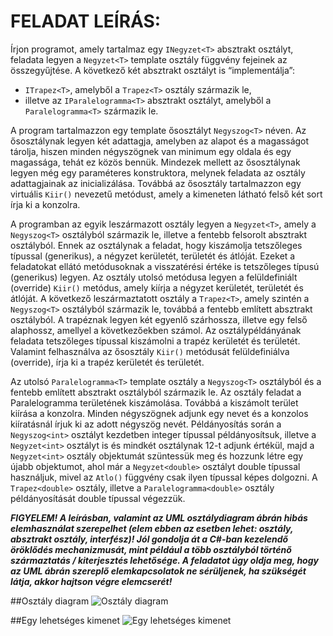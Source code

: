 # FELADAT LEÍRÁS:
Írjon programot, amely tartalmaz egy ```INegyzet<T>``` absztrakt osztályt, feladata legyen a ```Negyzet<T>``` template osztály függvény fejeinek az összegyűjtése. A következő két absztrakt osztályt is “implementálja”:
* ```ITrapez<T>```, amelyből a ```Trapez<T>``` osztály származik le,
* illetve az ```IParalelogramma<T>``` absztrakt osztályt, amelyből a ```Paralelogramma<T>``` származik le.

A program tartalmazzon egy template ősosztályt ```Negyszog<T>``` néven. Az ősosztálynak legyen két adattagja, amelyben az alapot és a magasságot tárolja, hiszen minden négyszögnek van minimum egy oldala és egy magassága, tehát ez közös bennük. Mindezek mellett az ősosztálynak legyen még egy paraméteres konstruktora, melynek feladata az osztály adattagjainak az inicializálása. Továbbá az ősosztály tartalmazzon egy virtuális ```Kiir()``` nevezetű metódust, amely a kimeneten látható felső két sort
írja ki a konzolra.

A programban az egyik leszármazott osztály legyen a ```Negyzet<T>```, amely a ```Negyszog<T>``` osztályból származik le, illetve a fentebb felsorolt absztrakt osztályból. Ennek az osztálynak a feladat, hogy kiszámolja tetszőleges típussal (generikus), a négyzet kerületét, területét és átlóját. Ezeket a feladatokat
ellátó metódusoknak a visszatérési értéke is tetszőleges típusú (generikus) legyen. Az osztály utolsó metódusa legyen a felüldefiniált (override) ```Kiir()``` metódus, amely kiírja a négyzet kerületét, területét és átlóját.
A következő leszármaztatott osztály a ```Trapez<T>```, amely szintén a ```Negyszog<T>``` osztályból származik le, továbbá a fentebb említett absztrakt osztályból. A trapéznak legyen két egyenlő szárhossza, illetve egy felső alaphossz, amellyel a következőekben számol. Az osztálypéldányának feladata tetszőleges típussal kiszámolni a trapéz kerületét és területét. Valamint felhasználva az ősosztály ```Kiir()``` metódusát felüldefiniálva (override), írja ki a trapéz kerületét és területét.

Az utolsó ```Paralelogramma<T>``` template osztály a ```Negyszog<T>``` osztályból és a fentebb említett absztrakt osztályból származik le. Az osztály feladat a Paralelogramma területének kiszámolása. Továbbá a kiszámolt terület kiírása a konzolra. Minden négyszögnek adjunk egy nevet és a konzolos kiíratásnál írjuk ki az adott négyszög nevét. Példányosítás során a ```Negyszog<int>``` osztályt kezdetben integer 
típussal példányosítsuk, illetve a ```Negyzet<int>``` osztályt is és mindkét osztálynak 12-t adjunk értékül, majd a ```Negyzet<int>``` osztály objektumát szüntessük meg és hozzunk létre egy újabb objektumot, ahol már a ```Negyzet<double>``` osztályt double típussal használjuk, mivel az ```Atlo()``` függvény csak ilyen típussal képes dolgozni. A ```Trapez<double>``` osztály, illetve a ```Paralelogramma<double>``` osztály
példányosítását double típussal végezzük.

***FIGYELEM! A leírásban, valamint az UML osztálydiagram ábrán hibás elemhasználat szerepelhet (elem ebben az esetben lehet: osztály, absztrakt osztály, interfész)! Jól gondolja át a C#-ban kezelendő öröklődés mechanizmusát, mint például a több osztályból történő származtatás / kiterjesztés lehetősége. A feladatot úgy oldja meg, hogy az UML ábrán szereplő elemkapcsolatok ne sérüljenek, ha szükségét látja, akkor hajtson végre elemcserét!***

##Osztály diagram
![Osztály diagram](https://cloud.githubusercontent.com/assets/25847600/25776118/d8ee99c8-32b5-11e7-93bf-5f3941624bd7.png)

##Egy lehetséges kimenet
![Egy lehetséges kimenet](https://cloud.githubusercontent.com/assets/25847600/25776117/d8e98bea-32b5-11e7-9a40-83406b79d8e0.png)
